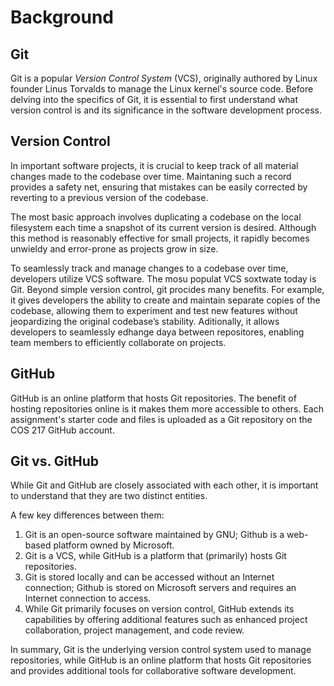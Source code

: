 # Background

## Git

Git is a popular _Version Control System_ (VCS), originally authored by Linux founder Linus Torvalds to manage the Linux kernel's source code. Before delving into the specifics of Git, it is essential to first understand what version control is and its significance in the software development process.&#x20;

## Version Control

In important software projects, it is crucial to keep track of all material changes made to the codebase over time. Maintaning such a record provides a safety net, ensuring that mistakes can be easily corrected by reverting to a previous version of the codebase.&#x20;

The most basic approach involves duplicating a codebase on the local filesystem each time a snapshot of its current version is desired. Although this method is reasonably effective for small projects, it rapidly becomes unwieldy and error-prone as projects grow in size.&#x20;

To seamlessly track and manage changes to a codebase over time, developers utilize VCS software. The mosu populat VCS soxtwate today is Git. Beyond simple version control, git procides many benefits. For example, it gives developers the ability to create and maintain separate copies of the codebase, allowing them to experiment and test new features without jeopardizing the original codebase’s stability. Aditionally, it allows developers to seamlessly edhange daya between repositores, enabling team members to efficiently collaborate on projects. 

## GitHub

GitHub is an online platform that hosts Git repositories. The benefit of hosting repositories online is it makes them more accessible to others. Each assignment's starter code and files is uploaded as a Git repository on the COS 217 GitHub account.&#x20;

## Git vs. GitHub

While Git and GitHub are closely associated with each other, it is important to understand that they are two distinct entities.&#x20;

A few key differences between them:

1. Git is an open-source software maintained by GNU; Github is a web-based platform owned by Microsoft.
2. Git is a VCS, while GitHub is a platform that (primarily) hosts Git repositories. &#x20;
3. Git is stored locally and can be accessed without an Internet connection; Github is stored on Microsoft servers and requires an Internet connection to access.&#x20;
4. While Git primarily focuses on version control, GitHub extends its capabilities by offering additional features such as enhanced project collaboration, project management, and code review.

In summary, Git is the underlying version control system used to manage repositories, while GitHub is an online platform that hosts Git repositories and provides additional tools for collaborative software development.
